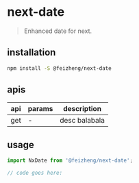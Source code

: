# next-date
> Enhanced date for next.

## installation
```bash
npm install -S @feizheng/next-date
```

## apis
| api | params | description   |
|-----|--------|---------------|
| get | -      | desc balabala |

## usage
```js
import NxDate from '@feizheng/next-date';

// code goes here:
```
